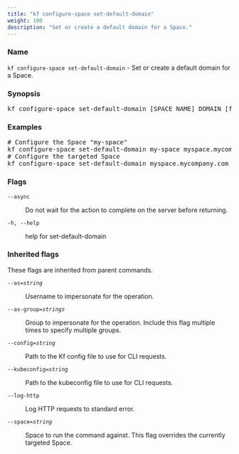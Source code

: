```yaml
---
title: "kf configure-space set-default-domain"
weight: 100
description: "Set or create a default domain for a Space."
---
```

### Name

<code translate="no">kf configure-space set-default-domain</code> - Set or create a default domain for a Space.

### Synopsis

<pre translate="no">kf configure-space set-default-domain [SPACE_NAME] DOMAIN [flags]</pre>

### Examples

<pre translate="no">
# Configure the Space &#34;my-space&#34;
kf configure-space set-default-domain my-space myspace.mycompany.com
# Configure the targeted Space
kf configure-space set-default-domain myspace.mycompany.com
</pre>

### Flags

<dl>
<dt><code translate="no">--async</code></dt>
<dd><p>Do not wait for the action to complete on the server before returning.</p>
</dd>
<dt><code translate="no">-h, --help</code></dt>
<dd><p>help for set-default-domain</p>
</dd>
</dl>


### Inherited flags

These flags are inherited from parent commands.

<dl>
<dt><code translate="no">--as=<var translate="no">string</var></code></dt>
<dd><p>Username to impersonate for the operation.</p>
</dd>
<dt><code translate="no">--as-group=<var translate="no">strings</var></code></dt>
<dd><p>Group to impersonate for the operation. Include this flag multiple times to specify multiple groups.</p>
</dd>
<dt><code translate="no">--config=<var translate="no">string</var></code></dt>
<dd><p>Path to the Kf config file to use for CLI requests.</p>
</dd>
<dt><code translate="no">--kubeconfig=<var translate="no">string</var></code></dt>
<dd><p>Path to the kubeconfig file to use for CLI requests.</p>
</dd>
<dt><code translate="no">--log-http</code></dt>
<dd><p>Log HTTP requests to standard error.</p>
</dd>
<dt><code translate="no">--space=<var translate="no">string</var></code></dt>
<dd><p>Space to run the command against. This flag overrides the currently targeted Space.</p>
</dd>
</dl>


